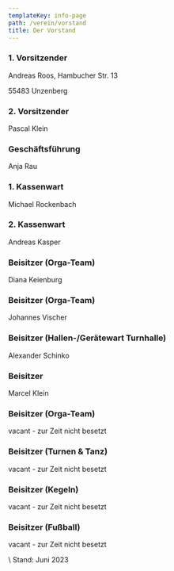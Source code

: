```yaml
---
templateKey: info-page
path: /verein/vorstand
title: Der Vorstand
---
```

### 1. Vorsitzender

Andreas Roos, Hambucher Str. 13 

55483 Unzenberg

### 2. Vorsitzender

Pascal Klein

### Geschäftsführung

Anja Rau

### 1. Kassenwart

Michael Rockenbach

### 2. Kassenwart

Andreas Kasper

### Beisitzer (Orga-Team)

Diana Keienburg

### Beisitzer (Orga-Team)

Johannes Vischer

### Beisitzer (Hallen-/Gerätewart Turnhalle)

Alexander Schinko

### Beisitzer

Marcel Klein

### Beisitzer (Orga-Team)

vacant - zur Zeit nicht besetzt

### Beisitzer (Turnen & Tanz)

vacant - zur Zeit nicht besetzt

### Beisitzer (Kegeln)

vacant - zur Zeit nicht besetzt

### Beisitzer (Fußball)

vacant - zur Zeit nicht besetzt

\    Stand: Juni 2023